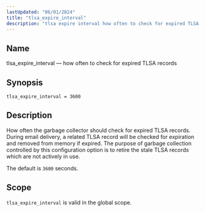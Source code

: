 ```yaml
---
lastUpdated: "06/01/2024"
title: "tlsa_expire_interval"
description: "tlsa expire interval how often to check for expired TLSA DNS records"
---
```


## Name

tlsa_expire_interval — how often to check for expired TLSA records

## Synopsis

`tlsa_expire_interval = 3600`

## Description

How often the garbage collector should check for expired TLSA records. During email delivery,
 a related TLSA record will be checked for expiration and removed from memory if expired.
 The purpose of garbage collection controlled by this configuration option is to retire
 the stale TLSA records which are not actively in use.

The default is `3600` seconds.

## Scope

`tlsa_expire_interval` is valid in the global scope.
